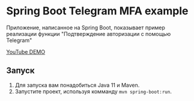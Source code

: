 # Spring Boot Telegram MFA example
Приложение, написанное на Spring Boot, показывает пример реализации функции "Подтверждение авторизации с помощью Telegram"

[YouTube DEMO](https://www.youtube.com/watch?v=7WucYd0-gPE)

## Запуск
1. Для запуска вам понадобиться Java 11 и Maven.
2. Запустите проект, используя комманду `mvn spring-boot:run`.